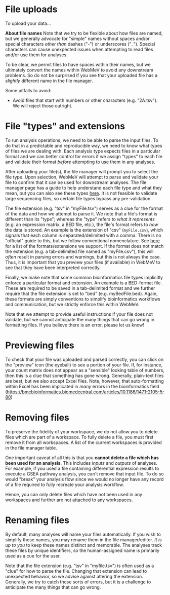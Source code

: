 # File uploads

To upload your data...

**About file names**
Note that we try to be flexible about how files are named, but we generally advocate for "simple" names without spaces and/or special characters *other than* dashes ("-") or underscores ("_"). Special characters can cause unexpected issues when attempting to read files and/or use them for analyses.

To be clear, we permit files to have spaces within their names, but we ultimately convert the names within WebMeV to avoid any downstream problems. So do not be surprised if you see that your uploaded file has a *slightly* different name in the file manager.

Some pitfalls to avoid:
- Avoid files that start with numbers or other characters (e.g. "2A.tsv"). We will reject those outright.


# File "types" and extensions

To run analysis operations, we need to be able to parse the input files. To do that in a predictable and reproducible way, we need to know what types of files we are dealing with. Each analysis type expects files in a particular format and we can better control for errors if we assign "types" to each file and validate their format *before* attempting to use them in any analyses.

After uploading your file(s), the file manager will prompt you to select the file type. Upon selection, WebMeV will attempt to parse and validate your file to confirm that it can be used for downstream analyses. The file manager page has a guide to help understand each file type and what they mean, but you can also see these types [here](file_types.md#type_explanations). It is not feasible to validate large sequencing files, so certain file types bypass any pre-validation.

The file extension (e.g. "tsv" in "myFile.tsv") serves as a clue for the format of the data and how we attempt to parse it. We note that a file's format is different than its "type"; whereas the "type" refers to *what it represents* (e.g. an expression matrix, a BED file, etc.), the file's format refers to *how* the data is stored. An example is the extension of "csv" (`myFile.csv`), which signals that each column is separated/delimited with a comma. There is no "official" guide to this, but we follow conventional nomenclature. See [here](file_types.md#format_extensions) for a list of the formats/extensions we support. If the format does not match the extension (e.g. a tab-delimited file named as "myFile.csv"), this will *often* result in parsing errors and warnings, but this is not always the case. Thus, it is important that you preview your files (if available) in WebMeV to see that they have been interpreted correctly.

Finally, we make note that some common bioinformatics file types implicitly enforce a particular format and extension. An example is a BED-format file. These are required to be saved in a tab-delimited format and we further require that the file extension is set to "bed" (e.g. myBedFile.bed). Again, these formats are simply conventions to simplify bioinformatics workflows and communication, but we strictly enforce this within WebMeV.

Note that we attempt to provide useful instructions if your file does not validate, but we cannot anticipate the many things that can go wrong in formatting files. If you believe there is an error, please let us know!

# Previewing files

To check that your file was uploaded and parsed correctly, you can click on the "preview" icon (the eyeball) to see a portion of your file. If, for instance, your count matrix does not appear as a "sensible" looking table of numbers, then this is a clue that something has gone wrong. Generally, plain-text files are best, but we also accept Excel files. Note, however, that auto-formatting within Excel has been implicated in *many* errors in the bioinformatics field (https://bmcbioinformatics.biomedcentral.com/articles/10.1186/1471-2105-5-80)

# Removing files

To preserve the fidelity of your workspace, we do not allow you to delete files which are part of a workspace. To fully delete a file, you must first remove it from all workspaces. A list of the current workspaces is provided in the file manager table.

One important caveat of all this is that you **cannot delete a file which has been used for an analysis**. This includes *inputs* and *outputs* of analyses. For example, if you used a file containing differential expression results to execute a GSEA pathway analysis, you can't remove that input file. To do so would "break" your analysis flow since we would no longer have any record of a file required to fully recreate your analysis workflow. 

Hence, you can only delete files which have not been used in any workspaces and further are not attached to any workspaces.

# Renaming files

By default, many analyses will name your files automatically. If you wish to simplify these names, you may rename them in the file manager/editor. *It is up to you* to keep these names distinct and memorable. The analyses track these files by unique identifiers, so the human-assigned name is primarily used as a cue for the user.

Note that the file extension (e.g. "tsv" in "myfile.tsv") is often used as a "clue" for how to parse the file. Changing that extension can lead to unexpected behavior, so we advise against altering the extension. Generally, we try to catch these sorts of errors, but it is a challenge to anticipate the many things that can go wrong.
